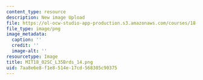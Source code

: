 ```yaml
---
content_type: resource
description: New image Upload
file: https://ol-ocw-studio-app-production.s3.amazonaws.com/courses/18-02sc-multivariable-calculus-fall-2010/7aa8e6e8f1e8514e17cd568305c90375_MIT18_02SC_L35Brds_14.png
file_type: image/png
image_metadata:
  caption: ''
  credit: ''
  image-alt: ''
resourcetype: Image
title: MIT18_02SC_L35Brds_14.png
uid: 7aa8e6e8-f1e8-514e-17cd-568305c90375
---
```

